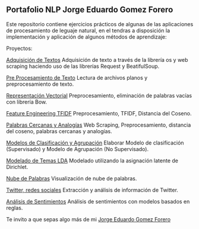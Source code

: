 ##  Portafolio NLP Jorge Eduardo Gomez Forero

Este repositorio contiene ejercicios prácticos de algunas de las aplicaciones de procesamiento de leguaje natural, en el tendras a disposición la implementación y aplicación de algunos métodos de aprendizaje:

Proyectos:

[Adquisición de Textos]( https://github.com/JorgeEduardoGomezForero/Portafolio-NLP/blob/main/01_Adquisici%C3%B3n_de_textos.ipynb) Adquisición de texto a través de la librería  os y web scraping haciendo uso de las librerías  Request y BeatifulSoup.

[Pre Procesamiento de Texto](https://github.com/JorgeEduardoGomezForero/Portafolio-NLP/blob/main/02_Pre_Procesamiento_de_Textos.ipynb) Lectura de archivos planos y preprocesamiento de texto.

[Representación Vectorial](https://github.com/JorgeEduardoGomezForero/Portafolio-NLP/blob/main/03_Representaci%C3%B3n_Vectorial.ipynb) Preprocesamiento, eliminación de palabras vacías con librería Bow.

[Feature Engineering TFIDF](https://github.com/JorgeEduardoGomezForero/Portafolio-NLP/blob/main/04_Feature_Engineering_TF_IDF%20.ipynb) Preprocesamiento, TFIDF, Distancia del Coseno.

[Palabras Cercanas y Analogías](https://github.com/JorgeEduardoGomezForero/Portafolio-NLP/blob/main/05_Web_Scraping_y_PCA.ipynb) Web Scraping, Preprocesamiento, distancia del coseno, palabras cercanas y analogías.

[Modelos de Clasificación y Agrupación](https://github.com/JorgeEduardoGomezForero/Portafolio-NLP/blob/main/06_Modelos_Clasificaci%C3%B3n_Agrupaci%C3%B3n.ipynb) Elaborar Modelo de clasificación (Supervisado) y Modelo de Agrupación (No Supervisado).

[Modelado de  Temas LDA](https://github.com/JorgeEduardoGomezForero/Portafolio-NLP/blob/main/07_Modelado_Temas_LDA.ipynb) Modelado utilizando la asignación latente de Dirichlet.

[Nube de Palabras](https://github.com/JorgeEduardoGomezForero/Portafolio-NLP/blob/main/08_Nube_Palabras.ipynb) Visualización de nube de palabras.

[Twitter, redes sociales](https://github.com/JorgeEduardoGomezForero/Portafolio-NLP/blob/main/09_Redes_Twitter.ipynb) Extracción y análisis de información de Twitter.

[Análisis de Sentimientos](https://github.com/JorgeEduardoGomezForero/Portafolio-NLP/blob/main/10_An%C3%A1lisis_Sentimientos.ipynb) Análisis de sentimientos con modelos basados en reglas.

Te invito a que sepas algo más de mi [Jorge Eduardo Gomez Forero](https://www.linkedin.com/in/jorge-eduardo-gomez-forero-06a85b6a/)
